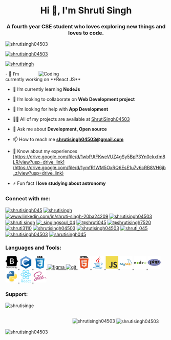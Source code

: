 <h1 align="center">Hi 👋, I'm Shruti Singh</h1>
<h3 align="center">A fourth year CSE student who loves exploring new things and loves to code.</h3>

<p align="left"> <img src="https://komarev.com/ghpvc/?username=shrutisingh04503&label=Profile%20views&color=0e75b6&style=flat" alt="shrutisingh04503" /> </p>

<p align="left"> <a href="https://github.com/ryo-ma/github-profile-trophy"><img src="https://github-profile-trophy.vercel.app/?username=shrutisingh04503" alt="shrutisingh04503" /></a> </p>

<p align="left"> <a href="https://twitter.com/ShrutiS91283501" target="blank"><img src="https://img.shields.io/twitter/follow/shrutisingh?logo=twitter&style=for-the-badge" alt="shrutisingh" /></a> </p>

<img align="right" alt="Coding" width="400" src="https://cdn.dribbble.com/users/2131993/screenshots/15628402/media/7bb0d27e44d8c2eff47276ae86bfd6a3.png?resize=1000x750&vertical=center">
- 🔭 I’m currently working on **React JS**

- 🌱 I’m currently learning **NodeJs**

- 👯 I’m looking to collaborate on **Web Development project**

- 🤝 I’m looking for help with **App Development**

- 👨‍💻 All of my projects are available at [ShrutiSingh04503](ShrutiSingh04503)

- 💬 Ask me about **Development, Open source**

- 📫 How to reach me **shrutisingh04503@gmail.com**

- 📄 Know about my experiences [https://drive.google.com/file/d/1wbPJtFKweVUZ4gSy5BpP3Yn0ckxfm8LR/view?usp=drive_link](https://drive.google.com/file/d/1ymfR1WM5OxRQ6EsE1u7v6cRB8VH6jb_z/view?usp=drive_link)

- ⚡ Fun fact **I love studying about astronomy**

<h3 align="left">Connect with me:</h3>
<p align="left">
<a href="https://codepen.io/shrutisingh045" target="blank"><img align="center" src="https://raw.githubusercontent.com/rahuldkjain/github-profile-readme-generator/master/src/images/icons/Social/codepen.svg" alt="shrutisingh045" height="30" width="40" /></a>
<a href="https://twitter.com/shrutisingh" target="blank"><img align="center" src="https://raw.githubusercontent.com/rahuldkjain/github-profile-readme-generator/master/src/images/icons/Social/twitter.svg" alt="shrutisingh" height="30" width="40" /></a>
<a href="https://linkedin.com/in/www.linkedin.com/in/shruti-singh-20ba24209" target="blank"><img align="center" src="https://raw.githubusercontent.com/rahuldkjain/github-profile-readme-generator/master/src/images/icons/Social/linked-in-alt.svg" alt="www.linkedin.com/in/shruti-singh-20ba24209" height="30" width="40" /></a>
<a href="https://stackoverflow.com/users/shrutisingh04503" target="blank"><img align="center" src="https://raw.githubusercontent.com/rahuldkjain/github-profile-readme-generator/master/src/images/icons/Social/stack-overflow.svg" alt="shrutisingh04503" height="30" width="40" /></a>
<a href="https://codesandbox.com/shruti singh" target="blank"><img align="center" src="https://raw.githubusercontent.com/rahuldkjain/github-profile-readme-generator/master/src/images/icons/Social/codesandbox.svg" alt="shruti singh" height="30" width="40" /></a>
<a href="https://instagram.com/_singingsoul_04" target="blank"><img align="center" src="https://raw.githubusercontent.com/rahuldkjain/github-profile-readme-generator/master/src/images/icons/Social/instagram.svg" alt="_singingsoul_04" height="30" width="40" /></a>
<a href="https://hashnode.com/@shruti045" target="blank"><img align="center" src="https://raw.githubusercontent.com/rahuldkjain/github-profile-readme-generator/master/src/images/icons/Social/hashnode.svg" alt="@shruti045" height="30" width="40" /></a>
<a href="https://www.youtube.com/c/@shrutisingh7520" target="blank"><img align="center" src="https://raw.githubusercontent.com/rahuldkjain/github-profile-readme-generator/master/src/images/icons/Social/youtube.svg" alt="@shrutisingh7520" height="30" width="40" /></a>
<a href="https://www.codechef.com/users/shruti3110" target="blank"><img align="center" src="https://cdn.jsdelivr.net/npm/simple-icons@3.1.0/icons/codechef.svg" alt="shruti3110" height="30" width="40" /></a>
<a href="https://www.hackerrank.com/shrutisingh04503" target="blank"><img align="center" src="https://raw.githubusercontent.com/rahuldkjain/github-profile-readme-generator/master/src/images/icons/Social/hackerrank.svg" alt="shrutisingh04503" height="30" width="40" /></a>
<a href="https://codeforces.com/profile/shrutisingh04503" target="blank"><img align="center" src="https://raw.githubusercontent.com/rahuldkjain/github-profile-readme-generator/master/src/images/icons/Social/codeforces.svg" alt="shrutisingh04503" height="30" width="40" /></a>
<a href="https://www.leetcode.com/shruti_045" target="blank"><img align="center" src="https://raw.githubusercontent.com/rahuldkjain/github-profile-readme-generator/master/src/images/icons/Social/leet-code.svg" alt="shruti_045" height="30" width="40" /></a>
<a href="https://www.hackerearth.com/shrutisingh04503" target="blank"><img align="center" src="https://raw.githubusercontent.com/rahuldkjain/github-profile-readme-generator/master/src/images/icons/Social/hackerearth.svg" alt="shrutisingh04503" height="30" width="40" /></a>
<a href="https://auth.geeksforgeeks.org/user/shrutisingh045" target="blank"><img align="center" src="https://raw.githubusercontent.com/rahuldkjain/github-profile-readme-generator/master/src/images/icons/Social/geeks-for-geeks.svg" alt="shrutisingh045" height="30" width="40" /></a>
</p>

<h3 align="left">Languages and Tools:</h3>
<p align="left"> <a href="https://getbootstrap.com" target="_blank" rel="noreferrer"> <img src="https://raw.githubusercontent.com/devicons/devicon/master/icons/bootstrap/bootstrap-plain-wordmark.svg" alt="bootstrap" width="40" height="40"/> </a> <a href="https://www.cprogramming.com/" target="_blank" rel="noreferrer"> <img src="https://raw.githubusercontent.com/devicons/devicon/master/icons/c/c-original.svg" alt="c" width="40" height="40"/> </a> <a href="https://www.w3schools.com/css/" target="_blank" rel="noreferrer"> <img src="https://raw.githubusercontent.com/devicons/devicon/master/icons/css3/css3-original-wordmark.svg" alt="css3" width="40" height="40"/> </a> <a href="https://www.figma.com/" target="_blank" rel="noreferrer"> <img src="https://www.vectorlogo.zone/logos/figma/figma-icon.svg" alt="figma" width="40" height="40"/> </a> <a href="https://git-scm.com/" target="_blank" rel="noreferrer"> <img src="https://www.vectorlogo.zone/logos/git-scm/git-scm-icon.svg" alt="git" width="40" height="40"/> </a> <a href="https://www.w3.org/html/" target="_blank" rel="noreferrer"> <img src="https://raw.githubusercontent.com/devicons/devicon/master/icons/html5/html5-original-wordmark.svg" alt="html5" width="40" height="40"/> </a> <a href="https://www.java.com" target="_blank" rel="noreferrer"> <img src="https://raw.githubusercontent.com/devicons/devicon/master/icons/java/java-original.svg" alt="java" width="40" height="40"/> </a> <a href="https://developer.mozilla.org/en-US/docs/Web/JavaScript" target="_blank" rel="noreferrer"> <img src="https://raw.githubusercontent.com/devicons/devicon/master/icons/javascript/javascript-original.svg" alt="javascript" width="40" height="40"/> </a> <a href="https://www.mysql.com/" target="_blank" rel="noreferrer"> <img src="https://raw.githubusercontent.com/devicons/devicon/master/icons/mysql/mysql-original-wordmark.svg" alt="mysql" width="40" height="40"/> </a> <a href="https://nodejs.org" target="_blank" rel="noreferrer"> <img src="https://raw.githubusercontent.com/devicons/devicon/master/icons/nodejs/nodejs-original-wordmark.svg" alt="nodejs" width="40" height="40"/> </a> <a href="https://www.php.net" target="_blank" rel="noreferrer"> <img src="https://raw.githubusercontent.com/devicons/devicon/master/icons/php/php-original.svg" alt="php" width="40" height="40"/> </a> <a href="https://www.python.org" target="_blank" rel="noreferrer"> <img src="https://raw.githubusercontent.com/devicons/devicon/master/icons/python/python-original.svg" alt="python" width="40" height="40"/> </a> <a href="https://reactjs.org/" target="_blank" rel="noreferrer"> <img src="https://raw.githubusercontent.com/devicons/devicon/master/icons/react/react-original-wordmark.svg" alt="react" width="40" height="40"/> </a> <a href="https://sass-lang.com" target="_blank" rel="noreferrer"> <img src="https://raw.githubusercontent.com/devicons/devicon/master/icons/sass/sass-original.svg" alt="sass" width="40" height="40"/> </a> </p>

<h3 align="left">Support:</h3>
<p><a href="https://www.buymeacoffee.com/shrutisinge"> <img align="left" src="https://cdn.buymeacoffee.com/buttons/v2/default-yellow.png" height="50" width="210" alt="shrutisinge" /></a></p><br><br>

<p><img align="left" src="https://github-readme-stats.vercel.app/api/top-langs?username=shrutisingh04503&show_icons=true&locale=en&layout=compact" alt="shrutisingh04503" /></p>

<p>&nbsp;<img align="center" src="https://github-readme-stats.vercel.app/api?username=shrutisingh04503&show_icons=true&locale=en" alt="shrutisingh04503" /></p>

<p><img align="center" src="https://github-readme-streak-stats.herokuapp.com/?user=shrutisingh04503&" alt="shrutisingh04503" /></p>
